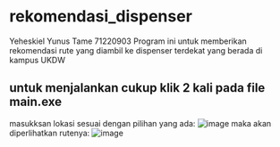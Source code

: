 # rekomendasi_dispenser
Yeheskiel Yunus Tame 71220903
Program ini untuk memberikan rekomendasi rute yang diambil ke dispenser terdekat yang berada di kampus UKDW
## untuk menjalankan cukup klik 2 kali pada file main.exe
masukksan lokasi sesuai dengan pilihan yang ada:
![image](https://github.com/yeheskieltame/rekomendasi_dispenser/assets/117884201/055f9f07-a754-4ae8-b2db-b30afe12773c)
maka akan diperlihatkan rutenya:
![image](https://github.com/yeheskieltame/rekomendasi_dispenser/assets/117884201/8fa941a5-8b0b-4e26-a58d-4494cf8de801)

